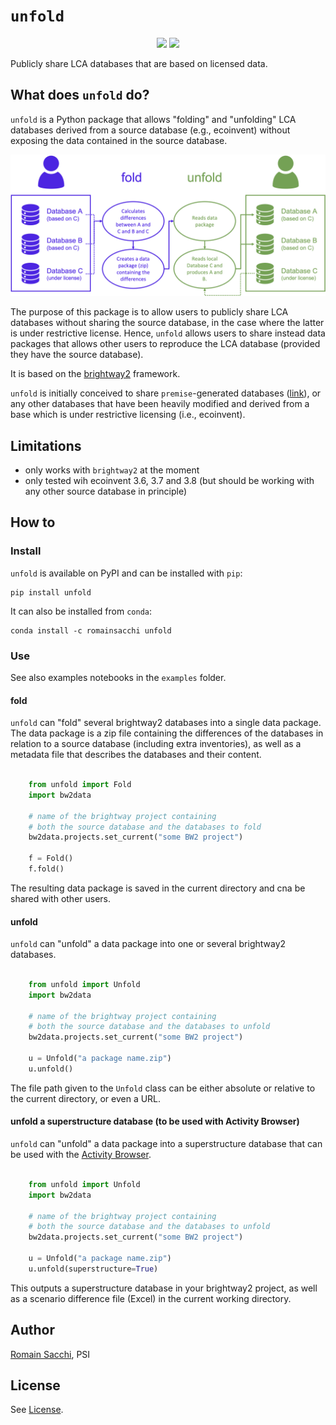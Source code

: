 # `unfold`

<p align="center">
  <a href="https://badge.fury.io/py/unfold" target="_blank"><img src="https://badge.fury.io/py/unfold.svg"></a>
  <a href="https://github.com/romainsacchi/unfold" target="_blank"><img src="https://github.com/romainsacchi/unfold/actions/workflows/main.yml/badge.svg?branch=main"></a>
</p>

Publicly share LCA databases that are based on licensed data.

## What does `unfold` do?

``unfold`` is a Python package that allows "folding" and "unfolding"
LCA databases derived from a source database (e.g., ecoinvent) without
exposing the data contained in the source database.

![flow diagram](assets/flow_diagram.png)

The purpose of this package is to allow users to publicly share 
LCA databases without sharing the source database, in the case
where the latter is under restrictive license. Hence, ```unfold``` 
allows users to share instead data packages that allows other users
to reproduce the LCA database (provided they have the source database).

It is based on the [brightway2](https://brightway.dev) framework.

`unfold` is initially conceived to share `premise`-generated 
databases ([link](https://github.com/polca/premise)), or any other
databases that have been heavily modified and derived
from a base which is under 
restrictive licensing (i.e., ecoinvent).

## Limitations

* only works with `brightway2` at the moment
* only tested wih ecoinvent 3.6, 3.7 and 3.8 (but should be working with any other source database in principle)


## How to

### Install

`unfold` is available on PyPI and can be installed with `pip`:

    pip install unfold

It can also be installed from ``conda``:

    conda install -c romainsacchi unfold


### Use

See also examples notebooks in the `examples` folder.

#### fold

``unfold`` can "fold" several brightway2 databases
into a single data package. The data package is a zip file
containing the differences of the databases in relation
to a source database (including extra inventories), 
as well as a metadata file that describes the databases 
and their content.

```python

    from unfold import Fold
    import bw2data
    
    # name of the brightway project containing 
    # both the source database and the databases to fold
    bw2data.projects.set_current("some BW2 project")
    
    f = Fold()
    f.fold()
```

The resulting data package is saved in the current directory
and cna be shared with other users.

#### unfold

``unfold`` can "unfold" a data package into one or several 
brightway2 databases.

```python

    from unfold import Unfold
    import bw2data
    
    # name of the brightway project containing 
    # both the source database and the databases to unfold
    bw2data.projects.set_current("some BW2 project")
    
    u = Unfold("a package name.zip")
    u.unfold()
```

The file path given to the `Unfold` class can be either
absolute or relative to the current directory, or even a URL.


#### unfold a superstructure database (to be used with Activity Browser)

``unfold`` can "unfold" a data package into a superstructure database
that can be used with the [Activity Browser](https://github.com/LCA-ActivityBrowser/activity-browser).

```python

    from unfold import Unfold
    import bw2data
    
    # name of the brightway project containing 
    # both the source database and the databases to unfold
    bw2data.projects.set_current("some BW2 project")
    
    u = Unfold("a package name.zip")
    u.unfold(superstructure=True)
```

This outputs a superstructure database in your brightway2 project,
as well as a scenario difference file (Excel) in the current working
directory.

## Author

[Romain Sacchi](mailto:romain.sacchi@psi.ch), PSI

## License

See [License](https://github.com/romainsacchi/stunt/blob/main/LICENSE).
